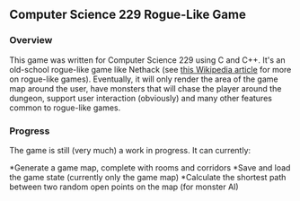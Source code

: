 ## Computer Science 229 Rogue-Like Game

### Overview
This game was written for Computer Science 229 using C and C++.  It's an old-school rogue-like game like Nethack (see [this Wikipedia article](https://en.wikipedia.org/wiki/Roguelike) for more on rogue-like games).  Eventually, it will only render the area of the game map around the user, have monsters that will chase the player around the dungeon, support user interaction (obviously) and many other features common to rogue-like games.

### Progress
The game is still (very much) a work in progress.  It can currently:

*Generate a game map, complete with rooms and corridors
*Save and load the game state (currently only the game map)
*Calculate the shortest path between two random open points on the map (for monster AI)
